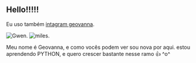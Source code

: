 ## Hello!!!!!
Eu uso também [intagram geovanna](https://www.instagram.com/geov_annapaula?igsh=MXM4bGszdmxzNDhtNg==).

![Gwen.](https://media.tenor.com/Zyo9QTij5JQAAAAM/gwen-stacy.gif "Gwen.")
![miles.](https://i.pinimg.com/originals/62/a9/ab/62a9ab0b586558a1849e0d5d05cce2e1.gif "miles")


Meu nome é Geovanna, e como vocês podem ver sou nova por aqui.
estou aprendendo PYTHON, e quero crescer bastante nesse ramo 👍
                    ^o^
